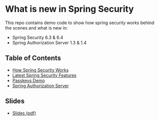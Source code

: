 # What is new in Spring Security

This repo contains demo code to show how spring security works behind the scenes and what is new in:

* Spring Security 6.3 & 6.4
* Spring Authorization Server 1.3 & 1.4

## Table of Contents

* [How Spring Security Works](/how-spring-security-works/README.md)
* [Latest Spring Security Features](/latest-spring-security-features/README.md)
* [Passkeys Demo](passkeys-demo/README.md)
* [Spring Authorization Server](/spring-authorization-server/README.md)

## Slides

* [Slides (pdf)](whats_new_in_spring_security.pdf)